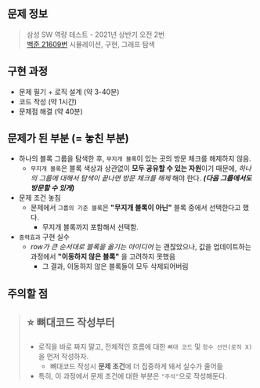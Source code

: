 ## 문제 정보

> 삼성 SW 역량 테스트 - 2021년 상반기 오전 2번  
> [백준 21609번](https://www.acmicpc.net/problem/21609)
> 시뮬레이션, 구현, 그래프 탐색

## 구현 과정

- 문제 필기 + 로직 설계 (약 3-40분)
- 코드 작성 (약 1시간)
- 문제점 해결 (약 40분)

## 문제가 된 부분 (= 놓친 부분)

- 하나의 블록 그룹을 탐색한 후, `무지개 블록`이 있는 곳의 방문 체크를 해제하지 않음.
  - `무지개 블록`은 블록 색상과 상관없이 **모두 공유할 수 있는 자원**이기 때문에, _하나의 그룹에 대해서 탐색이 끝나면 방문 체크를 해제_ 해야 한다. **_(다음 그룹에서도 방문할 수 있게)_**
- 문제 조건 놓침
  - 문제에서 `그룹의 기준 블록`은 **"무지개 블록이 아닌"** 블록 중에서 선택한다고 했다.
    - 무지개 블록까지 포함해서 선택함.
- `중력효과` 구현 실수
  - _row가 큰 순서대로 블록을 옮기는 아이디어_ 는 괜찮았으나, 값을 업데이트하는 과정에서 **"이동하지 않은 블록"** 을 고려하지 못했음
    - 그 결과, 이동하지 않은 블록들이 모두 삭제되어버림

## 주의할 점

> ## ⭐️ 뼈대코드 작성부터
>
> - 로직을 바로 짜지 말고, 전체적인 흐름에 대한 `뼈대 코드` 및 `함수 선언(로직 X)`을 먼저 작성하자.
>   - 뼈대코드 작성시 **문제 조건**에 더 집중하게 돼서 실수가 줄어듦
> - 특히, 이 과정에서 문제 조건에 대한 부분은 `"주석"`으로 작성해둔다.
